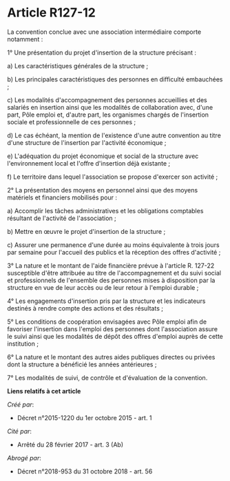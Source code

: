 # Article R127-12

La convention conclue avec une association intermédiaire comporte notamment : 

1° Une présentation du projet d'insertion de la structure précisant : 

a) Les caractéristiques générales de la structure ; 

b) Les principales caractéristiques des personnes en difficulté embauchées ; 

c) Les modalités d'accompagnement des personnes accueillies et des salariés en insertion ainsi que les modalités de
collaboration avec, d'une part, Pôle emploi et, d'autre part, les organismes chargés de l'insertion sociale et
professionnelle de ces personnes ; 

d) Le cas échéant, la mention de l'existence d'une autre convention au titre d'une structure de l'insertion par l'activité
économique ; 

e) L'adéquation du projet économique et social de la structure avec l'environnement local et l'offre d'insertion déjà
existante ; 

f) Le territoire dans lequel l'association se propose d'exercer son activité ; 

2° La présentation des moyens en personnel ainsi que des moyens matériels et financiers mobilisés pour : 

a) Accomplir les tâches administratives et les obligations comptables résultant de l'activité de l'association ; 

b) Mettre en œuvre le projet d'insertion de la structure ; 

c) Assurer une permanence d'une durée au moins équivalente à trois jours par semaine pour l'accueil des publics et la
réception des offres d'activité ; 

3° La nature et le montant de l'aide financière prévue à l'article R. 127-22 susceptible d'être attribuée au titre de
l'accompagnement et du suivi social et professionnels de l'ensemble des personnes mises à disposition par la structure en vue
de leur accès ou de leur retour à l'emploi durable ; 

4° Les engagements d'insertion pris par la structure et les indicateurs destinés à rendre compte des actions et des
résultats ; 

5° Les conditions de coopération envisagées avec Pôle emploi afin de favoriser l'insertion dans l'emploi des personnes dont
l'association assure le suivi ainsi que les modalités de dépôt des offres d'emploi auprès de cette institution ; 

6° La nature et le montant des autres aides publiques directes ou privées dont la structure a bénéficié les années
antérieures ; 

7° Les modalités de suivi, de contrôle et d'évaluation de la convention.

**Liens relatifs à cet article**

_Créé par_:

  - Décret n°2015-1220 du 1er octobre 2015 - art. 1

_Cité par_:

  - Arrêté du 28 février 2017 - art. 3 (Ab)

_Abrogé par_:

  - Décret n°2018-953 du 31 octobre 2018 - art. 56
